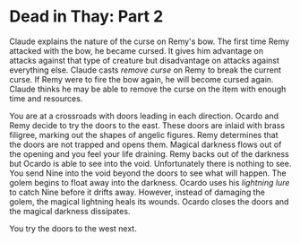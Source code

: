 # Dead in Thay: Part 2

Claude explains the nature of the curse on Remy's bow. The first time Remy attacked with the bow, he became cursed. It gives him advantage on attacks against that type of creature but disadvantage on attacks against everything else. Claude casts _remove curse_ on Remy to break the current curse. If Remy were to fire the bow again, he will become cursed again. Claude thinks he may be able to remove the curse on the item with enough time and resources.

You are at a crossroads with doors leading in each direction. Ocardo and Remy decide to try the doors to the east. These doors are inlaid with brass filigree, marking out the shapes of angelic figures. Remy determines that the doors are not trapped and opens them. Magical darkness flows out of the opening and you feel your life draining. Remy backs out of the darkness but Ocardo is able to see into the void. Unfortunately there is nothing to see. You send Nine into the void beyond the doors to see what will happen. The golem begins to float away into the darkness. Ocardo uses his _lightning lure_ to catch Nine before it drifts away. However, instead of damaging the golem, the magical lightning heals its wounds. Ocardo closes the doors and the magical darkness dissipates.

You try the doors to the west next. 